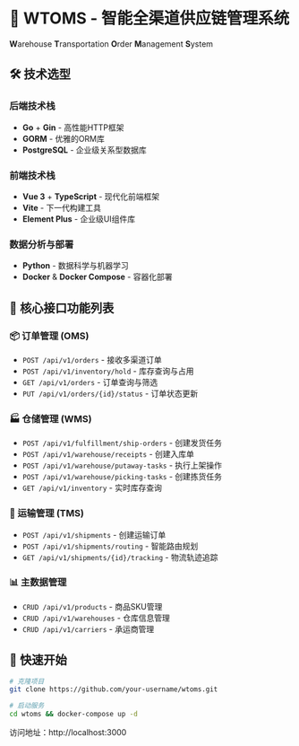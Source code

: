 # 🚀 WTOMS - 智能全渠道供应链管理系统

**W**arehouse **T**ransportation **O**rder **M**anagement **S**ystem

## 🛠️ 技术选型

### 后端技术栈
- **Go** + **Gin** - 高性能HTTP框架
- **GORM** - 优雅的ORM库
- **PostgreSQL** - 企业级关系型数据库

### 前端技术栈  
- **Vue 3** + **TypeScript** - 现代化前端框架
- **Vite** - 下一代构建工具
- **Element Plus** - 企业级UI组件库

### 数据分析与部署
- **Python** - 数据科学与机器学习
- **Docker** & **Docker Compose** - 容器化部署

## 📡 核心接口功能列表

### 📦 订单管理 (OMS)
- `POST /api/v1/orders` - 接收多渠道订单
- `POST /api/v1/inventory/hold` - 库存查询与占用
- `GET /api/v1/orders` - 订单查询与筛选
- `PUT /api/v1/orders/{id}/status` - 订单状态更新

### 🏭 仓储管理 (WMS)  
- `POST /api/v1/fulfillment/ship-orders` - 创建发货任务
- `POST /api/v1/warehouse/receipts` - 创建入库单
- `POST /api/v1/warehouse/putaway-tasks` - 执行上架操作
- `POST /api/v1/warehouse/picking-tasks` - 创建拣货任务
- `GET /api/v1/inventory` - 实时库存查询

### 🚚 运输管理 (TMS)
- `POST /api/v1/shipments` - 创建运输订单
- `POST /api/v1/shipments/routing` - 智能路由规划
- `GET /api/v1/shipments/{id}/tracking` - 物流轨迹追踪

### 📊 主数据管理
- `CRUD /api/v1/products` - 商品SKU管理
- `CRUD /api/v1/warehouses` - 仓库信息管理
- `CRUD /api/v1/carriers` - 承运商管理

## 🚀 快速开始

```bash
# 克隆项目
git clone https://github.com/your-username/wtoms.git
```

```bash
# 启动服务
cd wtoms && docker-compose up -d
```

访问地址：http://localhost:3000
